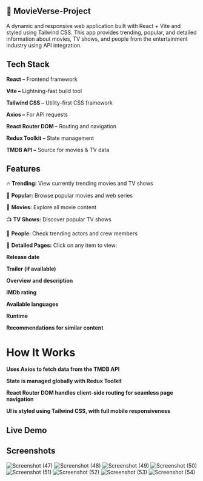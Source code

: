 ## 🎥 MovieVerse-Project
A dynamic and responsive web application built with React + Vite and styled using Tailwind CSS. This app provides trending, popular, and detailed information about movies, TV shows, and people from the entertainment industry using API integration.


## Tech Stack

**React –** Frontend framework

**Vite –** Lightning-fast build tool

**Tailwind CSS –** Utility-first CSS framework

**Axios –** For API requests

**React Router DOM –** Routing and navigation

**Redux Toolkit –** State management

**TMDB API –** Source for movies & TV data

## Features

🔥 **Trending:** View currently trending movies and TV shows

🌟 **Popular:** Browse popular movies and web series

🎥 **Movies:** Explore all movie content

📺 **TV Shows:** Discover popular TV shows

👤 **People:** Check trending actors and crew members

📄 **Detailed Pages:** Click on any item to view:

**Release date**

**Trailer (if available)**

**Overview and description**

**IMDb rating**

**Available languages**

**Runtime**

**Recommendations for similar content**

# How It Works

**Uses Axios to fetch data from the TMDB API**

**State is managed globally with Redux Toolkit**

**React Router DOM handles client-side routing for seamless page navigation**

**UI is styled using Tailwind CSS, with full mobile responsiveness**

## Live Demo


## Screenshots
![Screenshot (47)](https://github.com/user-attachments/assets/4538fcd6-de93-48f5-a328-5a4989eccd14)
![Screenshot (48)](https://github.com/user-attachments/assets/17a582cb-f736-4a5f-931c-5f6b67b2b0f3)
![Screenshot (49)](https://github.com/user-attachments/assets/f57b324a-9dde-4808-b7da-b6251adc0c23)
![Screenshot (50)](https://github.com/user-attachments/assets/29c9139a-cee5-4373-b9ba-8f1843e8c161)
![Screenshot (51)](https://github.com/user-attachments/assets/dedc6e38-de28-4d8b-8bf8-7c53976b1746)
![Screenshot (52)](https://github.com/user-attachments/assets/715d6ad7-60d1-4203-be52-ac8fd2197a45)
![Screenshot (53)](https://github.com/user-attachments/assets/6edbb16e-26c1-48fb-9b77-962ada2e87e4)
![Screenshot (54)](https://github.com/user-attachments/assets/f3d7eb1e-4ad4-4cf1-8741-f65e5b71e52b)








